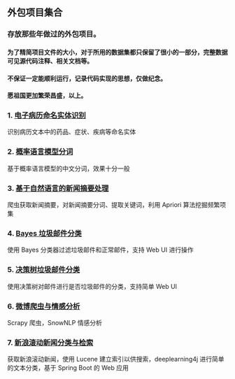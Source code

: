 ## 外包项目集合

### 存放那些年做过的外包项目。

#### 为了精简项目文件的大小，对于所用的数据集都只保留了很小的一部分，完整数据可见源代码注释、相关文档等。
#### 不保证一定能顺利运行，记录代码实现的思想，仅做纪念。
#### 愿祖国更加繁荣昌盛，以上。

### 1. [电子病历命名实体识别](./DianZiBingLiNER)
识别病历文本中的药品、症状、疾病等命名实体

### 2. [概率语言模型分词](./PLMSegment)
基于概率语言模型的中文分词，效果十分一般

### 3. [基于自然语言的新闻摘要处理](./NewsAbstractAnalysis)
爬虫获取新闻摘要，对新闻摘要分词、提取关键词，利用 Apriori 算法挖掘频繁项集

### 4. [Bayes 垃圾邮件分类](./SpamBayesWeb)
使用 Bayes 分类器过滤垃圾邮件和正常邮件，支持 Web UI 进行操作

### 5. [决策树垃圾邮件分类](./SpamDT)

使用决策树对邮件进行是否垃圾邮件的分类，支持简单 Web UI

### 6. [微博爬虫与情感分析](./WeiboSentiment)
Scrapy 爬虫，SnowNLP 情感分析

### 7. [新浪滚动新闻分类与检索](./SinaNewsSearchAnalysis)

获取新浪滚动新闻，使用 Lucene 建立索引以供搜索，deeplearning4j 进行简单的文本分类，基于 Spring Boot 的 Web 应用



